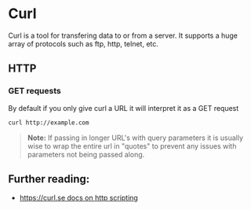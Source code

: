 # Curl

Curl is a tool for transfering data to or from a server. It supports a huge array of protocols such as ftp, http, telnet, etc.

## HTTP

### GET requests

By default if you only give curl a URL it will interpret it as a GET request

```bash
curl http://example.com
```

> **Note:** If passing in longer URL's with query parameters it is usually wise to wrap the entire url in "quotes" to prevent any issues with parameters not being passed along.

## Further reading:

* [https://curl.se docs on http scripting](https://curl.se/docs/httpscripting.html)
